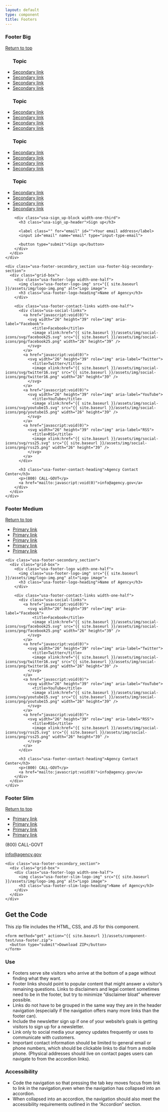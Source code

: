 ```yaml
---
layout: default
type: component
title: Footers
---
```


<div class="preview">

  <h3>Footer Big</h3>

  <footer class="usa-footer usa-footer-big usa-sans" role="contentinfo">
    <div class="grid-box usa-footer-return-to-top">
      <a href="#">Return to top</a>
    </div>
    <div class="usa-footer-primary-section">
      <div class="grid-box">
        <nav class="usa-footer-nav width-two-thirds">
          <ul class="usa-unstyled-list width-one-fourth">
            <h3 class="usa-footer-primary-link">Topic</h3>
            <li><a href="javascript:void(0)">Secondary link</a></li>
            <li><a href="javascript:void(0)">Secondary link</a></li>
            <li><a href="javascript:void(0)">Secondary link</a></li>
            <li><a href="javascript:void(0)">Secondary link</a></li>
          </ul>
          <ul class="usa-unstyled-list width-one-fourth">
            <h3 class="usa-footer-primary-link">Topic</h3>
            <li><a href="javascript:void(0)">Secondary link</a></li>
            <li><a href="javascript:void(0)">Secondary link</a></li>
            <li><a href="javascript:void(0)">Secondary link</a></li>
            <li><a href="javascript:void(0)">Secondary link</a></li>
          </ul>
          <ul class="usa-unstyled-list width-one-fourth">
            <h3 class="usa-footer-primary-link">Topic</h3>
            <li><a href="javascript:void(0)">Secondary link</a></li>
            <li><a href="javascript:void(0)">Secondary link</a></li>
            <li><a href="javascript:void(0)">Secondary link</a></li>
            <li><a href="javascript:void(0)">Secondary link</a></li>
          </ul>
          <ul class="usa-unstyled-list width-one-fourth">
            <h3 class="usa-footer-primary-link">Topic</h3>
            <li><a href="javascript:void(0)">Secondary link</a></li>
            <li><a href="javascript:void(0)">Secondary link</a></li>
            <li><a href="javascript:void(0)">Secondary link</a></li>
            <li><a href="javascript:void(0)">Secondary link</a></li>
          </ul>
        </nav>

        <div class="usa-sign_up-block width-one-third">
          <h3 class="usa-sign_up-header">Sign up</h3>

          <label class="" for="email" id="">Your email address</label>
          <input id="email" name="email" type="input-type-email">

          <button type="submit">Sign up</button>
        </div>
      </div>
    </div>

    <div class="usa-footer-secondary_section usa-footer-big-secondary-section">
      <div class="grid-box">
        <div class="usa-footer-logo width-one-half">
          <img class="usa-footer-logo-img" src="{{ site.baseurl }}/assets/img/logo-img.png" alt="Logo image">
          <h3 class="usa-footer-logo-heading">Name of Agency</h3>
        </div>

        <div class="usa-footer-contact-links width-one-half">
          <div class="usa-social-links">
            <a href="javascript:void(0)">
              <svg width="26" height="39" role="img" aria-label="Facebook">
                <title>Facebook</title>
                <image xlink:href="{{ site.baseurl }}/assets/img/social-icons/svg/facebook25.svg" src="{{ site.baseurl }}/assets/img/social-icons/png/facebook25.png" width="26" height="39" />
              </svg>
            </a>
            <a href="javascript:void(0)">            
              <svg width="26" height="39" role="img" aria-label="Twitter">
                <title>Twitter</title>
                <image xlink:href="{{ site.baseurl }}/assets/img/social-icons/svg/twitter16.svg" src="{{ site.baseurl }}/assets/img/social-icons/png/twitter16.png" width="26" height="39" />
              </svg>
            </a>
            <a href="javascript:void(0)">
              <svg width="26" height="39" role="img" aria-label="YouTube">
                <title>YouTube</title>
                <image xlink:href="{{ site.baseurl }}/assets/img/social-icons/svg/youtube15.svg" src="{{ site.baseurl }}/assets/img/social-icons/png/youtube15.png" width="26" height="39" />
              </svg>
            </a>
            <a href="javascript:void(0)">
              <svg width="26" height="39" role="img" aria-label="RSS">
                <title>RSS</title>
                <image xlink:href="{{ site.baseurl }}/assets/img/social-icons/svg/rss25.svg" src="{{ site.baseurl }}/assets/img/social-icons/png/rss25.png" width="26" height="39" />
              </svg>
            </a>
          </div>
          
          <h3 class="usa-footer-contact-heading">Agency Contact Center</h3>
          <p>(800) CALL-GOVT</p>
          <a href="mailto:javascript:void(0)">info@agency.gov</a>
        </div>
      </div>
    </div>
  </footer>

  <h3>Footer Medium</h3>

  <footer class="usa-footer usa-footer-medium usa-sans" role="contentinfo">
    <div class="grid-box usa-footer-return-to-top">
      <a href="#">Return to top</a>
    </div>
    <div class="usa-footer-primary-section">
      <div class="grid-box">
        <nav class="usa-footer-nav">
          <ul class="usa-unstyled-list">
            <li class="width-one-sixth">
              <a class="usa-footer-primary-link" href="#">Primary link</a>
            </li>
            <li class="width-one-sixth">
              <a class="usa-footer-primary-link" href="#">Primary link</a>
            </li>
            <li class="width-one-sixth">
              <a class="usa-footer-primary-link" href="#">Primary link</a>
            </li>
            <li class="width-one-sixth">
              <a class="usa-footer-primary-link" href="#">Primary link</a>
            </li>
            <li class="width-one-sixth">
              <a class="usa-footer-primary-link" href="#">Primary link</a>
            </li>                    
          </ul>
        </nav>
      </div>
    </div>

    <div class="usa-footer-secondary_section">
      <div class="grid-box">
        <div class="usa-footer-logo width-one-half">
          <img class="usa-footer-logo-img" src="{{ site.baseurl }}/assets/img/logo-img.png" alt="Logo image">
          <h3 class="usa-footer-logo-heading">Name of Agency</h3>
        </div>

        <div class="usa-footer-contact-links width-one-half">
          <div class="usa-social-links">
            <a href="javascript:void(0)">
              <svg width="26" height="39" role="img" aria-label="Facebook">
                <title>Facebook</title>
                <image xlink:href="{{ site.baseurl }}/assets/img/social-icons/svg/facebook25.svg" src="{{ site.baseurl }}/assets/img/social-icons/png/facebook25.png" width="26" height="39" />
              </svg>
            </a>
            <a href="javascript:void(0)">            
              <svg width="26" height="39" role="img" aria-label="Twitter">
                <title>Twitter</title>
                <image xlink:href="{{ site.baseurl }}/assets/img/social-icons/svg/twitter16.svg" src="{{ site.baseurl }}/assets/img/social-icons/png/twitter16.png" width="26" height="39" />
              </svg>
            </a>
            <a href="javascript:void(0)">
              <svg width="26" height="39" role="img" aria-label="YouTube">
                <title>YouTube</title>
                <image xlink:href="{{ site.baseurl }}/assets/img/social-icons/svg/youtube15.svg" src="{{ site.baseurl }}/assets/img/social-icons/png/youtube15.png" width="26" height="39" />
              </svg>
            </a>
            <a href="javascript:void(0)">
              <svg width="26" height="39" role="img" aria-label="RSS">
                <title>RSS</title>
                <image xlink:href="{{ site.baseurl }}/assets/img/social-icons/svg/rss25.svg" src="{{ site.baseurl }}/assets/img/social-icons/png/rss25.png" width="26" height="39" />
              </svg>
            </a>
          </div>
          
          <h3 class="usa-footer-contact-heading">Agency Contact Center</h3>
          <p>(800) CALL-GOVT</p>
          <a href="mailto:javascript:void(0)">info@agency.gov</a>
        </div>
      </div>
    </div>
  </footer>

  <h3>Footer Slim</h3>

  <footer class="usa-footer usa-footer-slim usa-sans" role="contentinfo">
    <div class="grid-box usa-footer-return-to-top">
      <a href="#">Return to top</a>
    </div>
    <div class="usa-footer-primary-section">
      <div class="grid-box">
        <nav class="usa-footer-nav width-two-thirds">
          <ul class="usa-unstyled-list">
            <li class="width-one-fourth">
              <a class="usa-footer-primary-link" href="#">Primary link</a>
            </li>
            <li class="width-one-fourth">
              <a class="usa-footer-primary-link" href="#">Primary link</a>
            </li>
            <li class="width-one-fourth">
              <a class="usa-footer-primary-link" href="#">Primary link</a>
            </li>
            <li class="width-one-fourth">
              <a class="usa-footer-primary-link" href="#">Primary link</a>
            </li>
          </ul>
        </nav>
        <div class="width-one-sixth">
          <p>(800) CALL-GOVT</p>
        </div>
        <div class="width-one-sixth">
          <a href="mailto:javascript:void(0)">info@agency.gov</a>
        </div>          
      </div>
    </div>

    <div class="usa-footer-secondary_section">
      <div class="grid-box">
        <div class="usa-footer-logo width-one-half">
          <img class="usa-footer-slim-logo-img" src="{{ site.baseurl }}/assets/img/logo-img.png" alt="Logo image">
          <h3 class="usa-footer-slim-logo-heading">Name of Agency</h3>
        </div>
      </div>
    </div>
  </footer>

  <div class="download-code">
    <h2>Get the Code</h2>
    <p>This zip file includes the HTML, CSS, and JS for this component.</p>

    <form method="get" action="{{ site.baseurl }}/assets/component-test/usa-footer.zip">
      <button type="submit">Download ZIP</button>
    </form>
  </div>

</div>

<div class="grid-box">
  <div class="grid-item width-one-half annotation">
    <h3>Use</h3>
    <ul>
      <li>Footers serve site visitors who arrive at the bottom of a page without finding what they want.</li>
      <li>Footer links should point to popular content that might answer a visitor’s remaining questions. Links to disclaimers and legal content sometimes need to be in the footer, but try to minimize “disclaimer bloat” wherever possible.</li>
      <li>Links do not have to be grouped in the same way they are in the header navigation (especially if the navigation offers many more links than the footer can).</li>
      <li>Include the newsletter sign up if one of your website’s goals is getting visitors to sign up for a newsletter.</li>
      <li>Link only to social media your agency updates frequently or uses to communicate with customers.</li>
      <li>Important contact information should be limited to general email or phone numbers, which should be clickable links to dial from a mobile phone. (Physical addresses should live on contact pages users can navigate to from the accordion links).</li>
    </ul>
  </div>
  <div class="grid-item width-one-half annotation">
    <h3>Accessibility</h3>
    <ul>
      <li>Code the navigation so that pressing the  tab key moves focus from link to link in the navigation,even when the navigation has collapsed into an accordion.</li>
      <li>When collapsed into an accordion, the navigation should also meet the accessibility requirements outlined in the “Accordion” section.</li>
    </ul>
  </div>  
</div>
